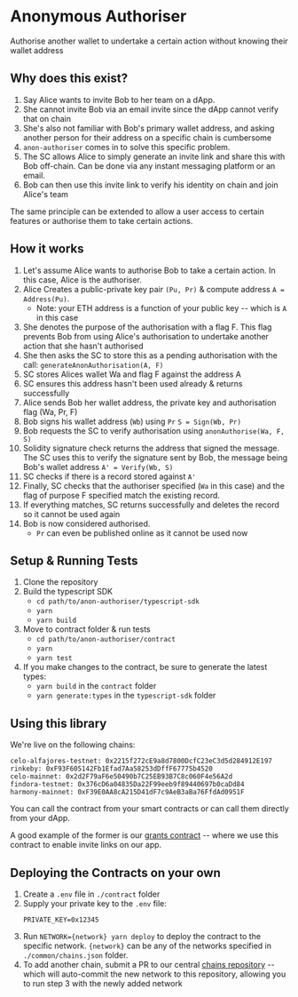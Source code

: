 # Anonymous Authoriser

Authorise another wallet to undertake a certain action without knowing their wallet address

## Why does this exist?

1. Say Alice wants to invite Bob to her team on a dApp. 
2. She cannot invite Bob via an email invite since the dApp cannot verify that on chain
3. She's also not familiar with Bob's primary wallet address, and asking another person for their address on a specific chain is cumbersome
4. `anon-authoriser` comes in to solve this specific problem.
5. The SC allows Alice to simply generate an invite link and share this with Bob off-chain. Can be done via any instant messaging platform or an email. 
6. Bob can then use this invite link to verify his identity on chain and join Alice's team

The same principle can be extended to allow a user access to certain features or authorise them to take certain actions.

## How it works

1. Let's assume Alice wants to authorise Bob to take a certain action. In this case, Alice is the authoriser.
2. Alice Creates a public-private key pair `(Pu, Pr)` & compute address `A = Address(Pu)`.
	- Note: your ETH address is a function of your public key -- which is `A` in this case
3. She denotes the purpose of the authorisation with a flag F. This flag prevents Bob from using Alice's authorisation to undertake another action that she hasn't authorised
4. She then asks the SC to store this as a pending authorisation with the call: `generateAnonAuthorisation(A, F)`
5. SC stores Alices wallet Wa and flag F against the address A
6. SC ensures this address hasn't been used already & returns successfully
7. Alice sends Bob her wallet address, the private key and authorisation flag (Wa, Pr, F)
8. Bob signs his wallet address (`Wb`) using `Pr` `S = Sign(Wb, Pr)`
9. Bob requests the SC to verify authorisation using `anonAuthorise(Wa, F, S)`
10. Solidity signature check returns the address that signed the message. The SC uses this to verify the signature sent by Bob, the message being Bob's wallet address `A' = Verify(Wb, S)`
11. SC checks if there is a record stored against `A'`
12. Finally, SC checks that the authoriser specified (`Wa` in this case)
and the flag of purpose F specified match the existing record.
13. If everything matches, SC returns successfully and deletes the record
so it cannot be used again
14. Bob is now considered authorised. 
	- `Pr` can even be published online as it cannot be used now

## Setup & Running Tests

1. Clone the repository
2. Build the typescript SDK
	- `cd path/to/anon-authoriser/typescript-sdk`
	- `yarn`
	- `yarn build`
3. Move to contract folder & run tests
	- `cd path/to/anon-authoriser/contract`
	- `yarn`
	- `yarn test`
4. If you make changes to the contract, be sure to generate the latest types:
	- `yarn build` in the `contract` folder
	- `yarn generate:types` in the `typescript-sdk` folder

## Using this library

We're live on the following chains:

```
celo-alfajores-testnet: 0x2215f272cE9a8d7800DcfC23eC3d5d284912E197
rinkeby: 0xF93F605142Fb1Efad7Aa58253dDffF67775b4520
celo-mainnet: 0x2d2F79aF6e50490b7C25EB93B7C8c060F4e56A2d
findora-testnet: 0x376cD6a04835Da22F99eeb9f89440697b0caDd84
harmony-mainnet: 0xF39E0AA8cA215D41dF7c9AeB3aBa76FfdAd0951F
```

You can call the contract from your smart contracts or can call them directly from your dApp. 

A good example of the former is our [grants contract](https://github.com/questbook/grants-contracts-upgradeable/blob/main/contracts/WorkspaceRegistry.sol) -- where we use this contract to enable invite links on our app. 

## Deploying the Contracts on your own

1. Create a `.env` file in `./contract` folder
2. Supply your private key to the `.env` file:
	```
	PRIVATE_KEY=0x12345
	```
3. Run `NETWORK={network} yarn deploy` to deploy the contract to the specific network. `{network}` can be any of the networks specified in `./common/chains.json` folder.
4. To add another chain, submit a PR to our central [chains repository](https://github.com/questbook/chains) -- which will auto-commit the new network to this repository, allowing you to run step 3 with the newly added network